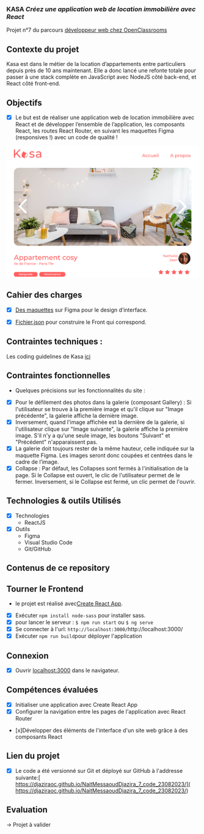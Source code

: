 ### KASA *Créez une application web de location immobilière avec React*

Projet n°7 du parcours [développeur web chez OpenClassrooms](https://openclassrooms.com/fr/paths185-developpeur-web#path-tabs)

## Contexte du projet
Kasa est dans le métier de la location d’appartements entre particuliers depuis près de 10 ans maintenant.
Elle a donc lancé une refonte totale pour passer à une stack complète en JavaScript avec NodeJS côté back-end, et React côté front-end. 

## Objectifs
- [x] Le but est de réaliser une application web de location immobilière avec React
et de développer l’ensemble de l’application, les composants React, les routes React Router, en suivant les maquettes Figma (responsives !) avec un code de qualité ! 

![desktop ](./src/assets/pictures/maquette.png)

## Cahier des charges

- [x] [Des maquettes](https://www.figma.com/file/bAnXDNqRKCRRP8mY2gcb5p/ARCHIVE-UI-Design-Kasa-FR?type=design&node-id=3-0&mode=design&t=NnTP84lS0mK1L69q-0) sur Figma pour le design d’interface.

- [x] [Fichier.json](https://s3-eu-west-1.amazonaws.com/course.oc-static.com/projects/Front-End+V2/P9+React+1/logements.json) pour construire le Front qui correspond.


## Contraintes techniques : 
Les coding guidelines de Kasa [ici](https://course.oc-static.com/projects/Front-End+V2/P9+React+1/Coding+guidelines+Kasa+FR.pdf)


## Contraintes fonctionnelles

* Quelques précisions sur les fonctionnalités du site :

- [x] Pour le défilement des photos dans la galerie (composant Gallery) :
Si l'utilisateur se trouve à la première image et qu'il clique sur "Image précédente",  la galerie affiche la dernière image. 
- [x] Inversement, quand l'image affichée est la dernière de la galerie, si l'utilisateur clique sur "Image suivante", la galerie affiche la première image. 
S'il n'y a qu'une seule image, les boutons "Suivant" et "Précédent" n'apparaissent pas.
- [x] La galerie doit toujours rester de la même hauteur, celle indiquée sur la maquette Figma. Les images seront donc coupées et centrées dans le cadre de l’image.
- [x] Collapse : Par défaut, les Collapses sont fermés à l'initialisation de la page. 
Si le Collapse est ouvert, le clic de l'utilisateur permet de le fermer.
Inversement, si le Collapse est fermé, un clic permet de l'ouvrir.

## Technologies & outils Utilisés
- [x] Technologies    
   * ReactJS 
- [x] Outils 
   * Figma 
   * Visual Studio Code
   * Git/GitHub

## Contenus de ce repository

## Tourner le Frontend
- le projet est réalisé avec[Create React App](https://github.com/facebook/create-react-app).
- [x] Exécuter `npm install node-sass` pour installer sass.
- [x] pour lancer le serveur : `$ npm run start` ou `$ ng serve`
- [x] Se connecter à l'url: `http://localhost:3000/`http://localhost:3000/
- [x] Exécuter `npm run build`pour déployer l'application

## Connexion
- [x] Ouvrir [localhost:3000](http://localhost:4200/) dans le navigateur.
 
## Compétences évaluées

- [x] Initialiser une application avec Create React App
- [x] Configurer la navigation entre les pages de l'application avec React Router
- [x]Développer des éléments de l'interface d'un site web grâce à des composants React
   
## Lien du projet 

- [x] Le code a été versionné sur Git et déployé sur GitHub à l'addresse suivante:[ https://djaziraoc.github.io/NaitMessaoudDjazira_7_code_23082023/]( https://djaziraoc.github.io/NaitMessaoudDjazira_7_code_23082023/)

## Evaluation
-> Projet à valider